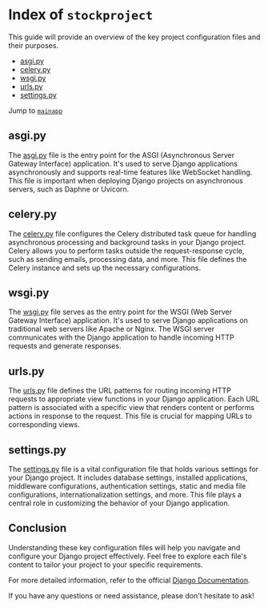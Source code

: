 # Index of `stockproject`
This guide will provide an overview of the key project configuration files and their purposes.

- [asgi.py](#asgipy)
- [celery.py](#celerypy)
- [wsgi.py](#wsgipy)
- [urls.py](#urlspy)
- [settings.py](#settingspy)

Jump to [`mainapp`](../mainapp/)

## asgi.py

The [asgi.py](asgi.py) file is the entry point for the ASGI (Asynchronous Server Gateway Interface) application. It's used to serve Django applications asynchronously and supports real-time features like WebSocket handling. This file is important when deploying Django projects on asynchronous servers, such as Daphne or Uvicorn.

## celery.py

The [celery.py](celery.py) file configures the Celery distributed task queue for handling asynchronous processing and background tasks in your Django project. Celery allows you to perform tasks outside the request-response cycle, such as sending emails, processing data, and more. This file defines the Celery instance and sets up the necessary configurations.

## wsgi.py

The [wsgi.py](wsgi.py) file serves as the entry point for the WSGI (Web Server Gateway Interface) application. It's used to serve Django applications on traditional web servers like Apache or Nginx. The WSGI server communicates with the Django application to handle incoming HTTP requests and generate responses.

## urls.py

The [urls.py](urls.py) file defines the URL patterns for routing incoming HTTP requests to appropriate view functions in your Django application. Each URL pattern is associated with a specific view that renders content or performs actions in response to the request. This file is crucial for mapping URLs to corresponding views.

## settings.py

The [settings.py](settings.py) file is a vital configuration file that holds various settings for your Django project. It includes database settings, installed applications, middleware configurations, authentication settings, static and media file configurations, internationalization settings, and more. This file plays a central role in customizing the behavior of your Django application.

## Conclusion

Understanding these key configuration files will help you navigate and configure your Django project effectively. Feel free to explore each file's content to tailor your project to your specific requirements.

For more detailed information, refer to the official [Django Documentation](https://docs.djangoproject.com/en/3.2/).

If you have any questions or need assistance, please don't hesitate to ask!
